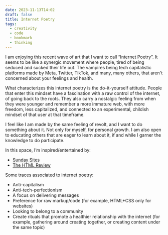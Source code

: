 ```yaml
---
date: 2023-11-13T14:02
draft: false
title: Internet Poetry
tags:
  - creativity
  - code
  - bookmark
  - thinking
---
```

I am enjoying this recent wave of art that I want to call “Internet Poetry”. It seems to be like a synergic movement where people, tired of being seduced and sucked their life out. The vampires being tech capitalistic platforms made by Meta, Twitter, TikTok, and many, many others, that aren't concerned about your feelings and health.

What characterizes this internet poetry is the do-it-yourself attitude. People that enter this mindset have a fascination with a raw control of the internet, of going back to the roots. They also carry a nostalgic feeling from when they were younger and remember a more immature web, with more freedom, less capitalized, and connected to an experimental, childish mindset of that user at that timeframe.

I feel like I am made by the same feeling of revolt, and I want to do something about it. Not only for myself, for personal growth. I am also open to educating others that are eager to learn about it, if and while I garner the knowledge to do participate.

In this space, I’m inspired/entertained by:
- [Sunday Sites](https://sundaysites.cafe/)
- [The HTML Review](https://thehtml.review)

Some traces associated to internet poetry:
- Anti-capitalism
- Anti-tech-perfectionism
- A focus on delivering messages
- Preference for raw markup/code (for example, HTML+CSS only for websites)
- Looking to belong to a community
- Create rituals that promote a healthier relationship with the internet (for example, gathering around creating together, or creating content under the same topic)